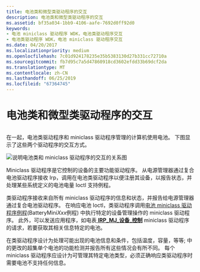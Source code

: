```yaml
---
title: 电池类和微型类驱动程序的交互
description: 电池类和微型类驱动程序的交互
ms.assetid: bf35a034-1bb9-4106-aafe-7692d0ff92d0
keywords:
- 电池 miniclass 驱动程序 WDK，电池类驱动程序交互
- 电池类驱动程序 WDK，电池 miniclass 驱动程序交互
ms.date: 04/20/2017
ms.localizationpriority: medium
ms.openlocfilehash: 7c01d924178235e35b5383130d27b331cc72710a
ms.sourcegitcommit: fb7d95c7a5d47860918cd3602efdd33b69dcf2da
ms.translationtype: MT
ms.contentlocale: zh-CN
ms.lasthandoff: 06/25/2019
ms.locfileid: "67364745"
---
```

# <a name="interaction-of-battery-class-and-miniclass-drivers"></a>电池类和微型类驱动程序的交互


## <span id="ddk_interaction_of_battery_class_and_miniclass_drivers_dg"></span><span id="DDK_INTERACTION_OF_BATTERY_CLASS_AND_MINICLASS_DRIVERS_DG"></span>


在一起，电池类驱动程序和 miniclass 驱动程序管理的计算机使用电池。 下图显示了这些两个驱动程序的交互方式。

![说明电池类和 miniclass 驱动程序的交互的关系图](images/battmini.png)

Miniclass 驱动程序是它控制的设备的主要功能驱动程序。 从电源管理器通过复合电池驱动程序接收 Irp，调用在电池类驱动程序以便注册其设备，以报告状态，并处理某些系统定义的电池电量 Ioctl 支持例程。

类驱动程序接收来自所有 miniclass 驱动程序的信息和状态，并报告给电源管理器通过复合电池驱动程序。 在响应电池 Ioctl，类驱动程序调用[电池 miniclass 驱动程序例程](https://docs.microsoft.com/windows-hardware/drivers/ddi/content/_battery/)(BatteryMini*Xxx*例程) 中执行特定的设备管理操作的 miniclass 驱动程序。 此外，可以发送应用程序，如电表[ **IRP\_MJ\_设备\_控制**](https://docs.microsoft.com/windows-hardware/drivers/kernel/irp-mj-device-control) miniclass 驱动程序的请求，若要获取其相关信息特定的电池。

在类驱动程序设计为处理可能出现的电池信息和条件，包括温度，容量，等等; 中的更改的超集单个电池的功能检测并报告所有这些情况会有所不同。 每个 miniclass 驱动程序应设计为可管理其特定电池类型，必须正确响应类驱动程序时需要电池不支持任何信息。

 

 




